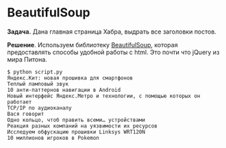 BeautifulSoup
=============

**Задача.** Дана главная страница Хабра, выдрать все заголовки постов.

**Решение**. Используем библиотеку [BeautifulSoup](http://www.crummy.com/software/BeautifulSoup/bs4/doc/),
которая предоставлять способы удобной работы с html. Это почти что jQuery из мира Питона.

    $ python script.py 
    Яндекс.Кит: новая прошивка для смартфонов
    Теплый ламповый звук
    10 анти-паттернов навигации в Android
    Новый интерфейс Яндекс.Метро и технологии, с помощью которых он работает
    TCP/IP по аудиоканалу
    Вася говорит
    Одно кольцо, чтоб править всеми… устройствами
    Реакция разных компаний на уязвимости их ресурсов
    Исследуем обфускацию прошивки Linksys WRT120N
    10 миллионов игроков в Pokemon